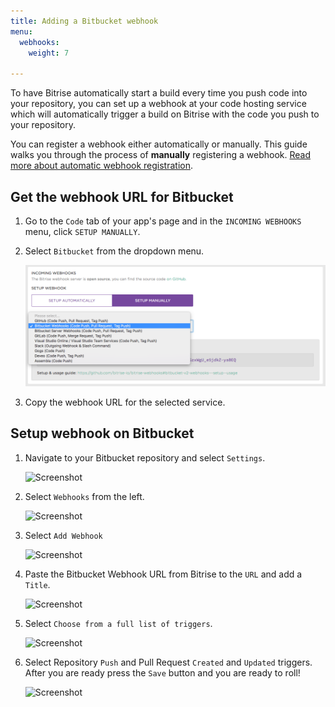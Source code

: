 ```yaml
---
title: Adding a Bitbucket webhook
menu:
  webhooks:
    weight: 7

---
```

To have Bitrise automatically start a build every time you push code into your repository, you can set up a webhook at your code hosting service which will automatically trigger a build on Bitrise with the code you push to your repository.

You can register a webhook either automatically or manually. This guide walks you through the process of **manually** registering a webhook. [Read more about automatic webhook registration](/webhooks/#setting-up-incoming-webhooks-automatically).

## Get the webhook URL for Bitbucket

1. Go to the `Code` tab of your app's page and in the `INCOMING WEBHOOKS` menu, click `SETUP MANUALLY`.
2. Select `Bitbucket` from the dropdown menu.

   ![Screenshot](/img/webhooks_bitbucket.png)
3. Copy the webhook URL for the selected service.

## Setup webhook on Bitbucket

1. Navigate to your Bitbucket repository and select `Settings`.

   ![Screenshot](/img/webhooks/bitbucket_settings.png)
2. Select `Webhooks` from the left.

   ![Screenshot](/img/webhooks/bitbucket_settings_webhooks.png)
3. Select `Add Webhook`

   ![Screenshot](/img/webhooks/bitbucket_add_webhooks.png)
4. Paste the Bitbucket Webhook URL from Bitrise to the `URL` and add a `Title`.

   ![Screenshot](/img/webhooks/bitbucket_webhook_info.png)
5. Select `Choose from a full list of triggers`.

   ![Screenshot](/img/webhooks/bitbucket_webhook_trigger.png)
6. Select Repository `Push` and Pull Request `Created` and `Updated` triggers. After you are ready press the `Save` button and you are ready to roll!

   ![Screenshot](/img/webhooks/bitbucket_webhook_push_and_pr.png)